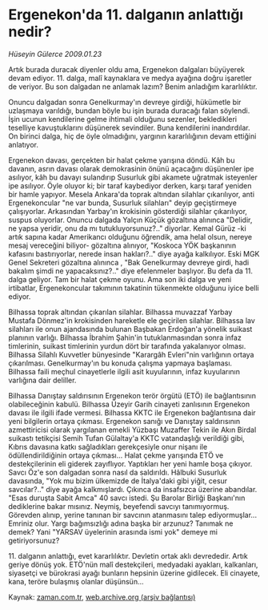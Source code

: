 # Ergenekon'da  11. dalganın  anlattığı nedir?

*Hüseyin Gülerce 2009.01.23*

<tr><td class="metin" colspan="2" style="padding-top: 20px; padding-left: 5px; padding-right: 10px;">Artık burada duracak diyenler oldu ama, Ergenekon dalgaları büyüyerek devam ediyor. 11. dalga, malî kaynaklara ve medya ayağına doğru işaretler de veriyor. Bu son dalgadan ne anlamak lazım? Benim anladığım kararlılıktır.</td></tr><tr><td class="metin" colspan="2" style="padding-top: 20px; padding-left: 5px; padding-right: 10px;"><p>Onuncu dalgadan sonra Genelkurmay'ın devreye girdiği, hükümetle bir uzlaşmaya varıldığı, bundan böyle bu işin burada duracağı falan söylendi. İşin ucunun kendilerine gelme ihtimali olduğunu sezenler, bekledikleri teselliye kavuştuklarını düşünerek sevindiler. Buna kendilerini inandırdılar. On birinci dalga, hiç de öyle olmadığını, yargının kararlılığının devam ettiğini anlatıyor. 
<p>Ergenekon davası, gerçekten bir halat çekme yarışına döndü. Kâh bu davanın, asrın davası olarak demokrasinin önünü açacağını düşünenler ipe asılıyor, kâh bu davayı sulandırıp Susurluk gibi akamete uğratmak isteyenler ipe asılıyor. Öyle oluyor ki; bir taraf kaybediyor derken, karşı taraf yeniden bir hamle yapıyor. Mesela Ankara'da toprak altından silahlar çıkarılıyor, anti Ergenekoncular "ne var bunda, Susurluk silahları" deyip geçiştirmeye çalışıyorlar. Arkasından Yarbay'ın krokisinin gösterdiği silahlar çıkarılıyor, suspus oluyorlar. Onuncu dalgada Yalçın Küçük gözaltına alınınca "Delidir, ne yapsa yeridir, onu da mı tutukluyorsunuz?.." diyorlar. Kemal Gürüz -ki artık sapına kadar Amerikancı olduğunu öğrendik, ama helal olsun, nereye mesaj vereceğini biliyor- gözaltına alınıyor, "Koskoca YÖK başkanının kafasını bastırıyorlar, nerede insan hakları?.." diye ayağa kalkılıyor. Eski MGK Genel Sekreteri gözaltına alınınca , "Bak Genelkurmay devreye girdi, hadi bakalım şimdi ne yapacaksınız?.." diye efelenmeler başlıyor. Bu defa da 11. dalga geliyor. Tam bir halat çekme oyunu. Ama son iki dalga ve yeni irtibatlar, Ergenekoncular takımının takatinin tükenmekte olduğunu iyice belli ediyor.
<p>Bilhassa toprak altından çıkarılan silahlar. Bilhassa muvazzaf Yarbay Mustafa Dönmez'in krokisinden hareketle ele geçirilen silahlar. Bilhassa lav silahları ile onun ajandasında bulunan Başbakan Erdoğan'a yönelik suikast planının varlığı. Bilhassa İbrahim Şahin'in tutuklanmasından sonra infaz timlerinin, suikast timlerinin yurdun dört bir tarafında yakalanıyor olması. Bilhassa Silahlı Kuvvetler bünyesinde "Karargâh Evleri"nin varlığının ortaya çıkarılması. Genelkurmay'ın bu konuda çalışma yapmaya başlaması. Bilhassa faili meçhul cinayetlerle ilgili asit kuyularının, infaz kuyularının varlığına dair deliller. 
<p>Bilhassa Danıştay saldırısının Ergenekon terör örgütü (ETÖ) ile bağlantısının olabileceğinin kabulü. Bilhassa Üzeyir Garih cinayeti zanlısının Ergenekon davası ile ilgili ifade vermesi. Bilhassa KKTC ile Ergenekon bağlantısına dair yeni bilgilerin ortaya çıkması. Ergenekon sanığı ve Danıştay saldırısının azmettiricisi olarak yargılanan emekli Yüzbaşı Muzaffer Tekin ile Akın Birdal suikastı tetikçisi Semih Tufan Gülaltay'a KKTC vatandaşlığı verildiği gibi, Kıbrıs davasına katkı sağladıkları gerekçesiyle onur nişanı ile ödüllendirildiğinin ortaya çıkması... Halat çekme yarışında ETÖ ve destekçilerinin eli giderek zayıflıyor. Yaptıkları her yeni hamle boşa çıkıyor. Savcı Öz'e son dalgadan sonra nasıl da saldırıldı. Hâlbuki Susurluk davasında, "Yok mu bizim ülkemizde de İtalya'daki gibi yiğit, cesur savcılar?.." diye ayağa kalkmışlardı. Çıkınca da insafsızca üzerine abandılar. "Esas duruşta Sabit Amca" 40 savcı istedi. Şu Barolar Birliği Başkanı'nın dediklerine bakar mısınız. Neymiş, beyefendi savcıyı tanımıyormuş. Görevden alınıp, yerine tanınan bir savcının atanmasını talep ediyormuşlar... Emriniz olur. Yargı bağımsızlığı adına başka bir arzunuz? Tanımak ne demek? Yani "YARSAV üyelerinin arasında ismi yok" demeye mi getiriyorsunuz?
<p>11. dalganın anlattığı, evet kararlılıktır. Devletin ortak aklı devrededir. Artık geriye dönüş yok. ETÖ'nün malî destekçileri, medyadaki ayakları, kalkanları, siyasetçi ve bürokrasi ayağı bunların hepsinin üzerine gidilecek. Eli cinayete, kana, teröre bulaşmış olanlar düşünsün...<br/></p></p></p></p></p></td></tr>

Kaynak: [zaman.com.tr](http://zaman.com.tr/yazar.do?yazino=806928), [web.archive.org (arşiv bağlantısı)](http://web.archive.org/web/20090203025931/http://zaman.com.tr:80/yazar.do?yazino=806928)
